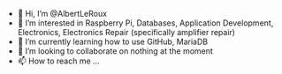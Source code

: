 - 👋 Hi, I’m @AlbertLeRoux
- 👀 I’m interested in Raspberry Pi, Databases, Application Development, Electronics, Electronics Repair (specifically amplifier repair)
- 🌱 I’m currently learning how to use GitHub, MariaDB
- 💞️ I’m looking to collaborate on nothing at the moment
- 📫 How to reach me ...

<!---
AlbertLeRoux/AlbertLeRoux is a ✨ special ✨ repository because its `README.md` (this file) appears on your GitHub profile.
You can click the Preview link to take a look at your changes.
--->

